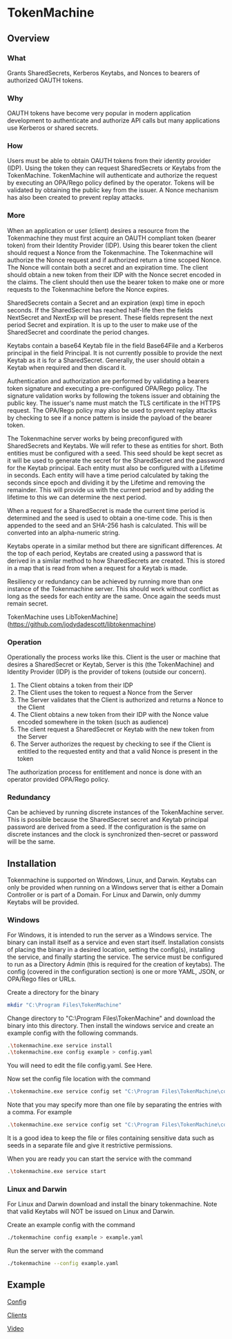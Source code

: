 # TokenMachine

## Overview

### What

Grants SharedSecrets, Kerberos Keytabs, and Nonces to bearers of authorized OAUTH tokens.

### Why

OAUTH tokens have become very popular in modern application development to authenticate and authorize API calls but many applications use Kerberos or shared secrets.

### How

Users must be able to obtain OAUTH tokens from their identity provider (IDP). Using the token they can request SharedSecrets or Keytabs from the TokenMachine. TokenMachine will authenticate and authorize the request by executing an OPA/Rego policy defined by the operator. Tokens will be validated by obtaining the public key from the issuer. A Nonce mechanism has also been created to prevent replay attacks.

### More

When an application or user (client) desires a resource from the Tokenmachine they must first acquire an OAUTH compliant token (bearer token) from their Identity Provider (IDP). Using this bearer token the client should request a Nonce from the Tokenmachine. The Tokenmachine will authorize the Nonce request and if authorized return a time scoped Nonce. The Nonce will contain both a secret and an expiration time. The client should obtain a new token from their IDP with the Nonce secret encoded in the claims. The client should then use the bearer token to make one or more requests to the Tokenmachine before the Nonce expires.

SharedSecrets contain a Secret and an expiration (exp) time in epoch seconds. If the SharedSecret has reached half-life then the fields NextSecret and NextExp will be present. These fields represent the next period Secret and expiration. It is up to the user to make use of the SharedSecret and coordinate the period changes.

Keytabs contain a base64 Keytab file in the field Base64File and a Kerberos principal in the field Principal. It is not currently possible to provide the next Keytab as it is for a SharedSecret. Generally, the user should obtain a Keytab when required and then discard it.

Authentication and authorization are performed by validating a bearers token signature and executing a pre-configured OPA/Rego policy. The signature validation works by following the tokens issuer and obtaining the public key. The issuer's name must match the TLS certificate in the HTTPS request. The OPA/Rego policy may also be used to prevent replay attacks by checking to see if a nonce pattern is inside the payload of the bearer token.

The Tokenmachine server works by being preconfigured with SharedSecrets and Keytabs. We will refer to these as entities for short. Both entities must be configured with a seed. This seed should be kept secret as it will be used to generate the secret for the SharedSecret and the password for the Keytab principal. Each entity must also be configured with a Lifetime in seconds. Each entity will have a time period calculated by taking the seconds since epoch and dividing it by the Lifetime and removing the remainder. This will provide us with the current period and by adding the lifetime to this we can determine the next period.

When a request for a SharedSecret is made the current time period is determined and the seed is used to obtain a one-time code. This is then appended to the seed and an SHA-256 hash is calculated. This will be converted into an alpha-numeric string.

Keytabs operate in a similar method but there are significant differences. At the top of each period, Keytabs are created using a password that is derived in a similar method to how SharedSecrets are created. This is stored in a map that is read from when a request for a Keytab is made.

Resiliency or redundancy can be achieved by running more than one instance of the Tokenmachine server. This should work without conflict as long as the seeds for each entity are the same. Once again the seeds must remain secret.

TokenMachine uses LibTokenMachine](https://github.com/jodydadescott/libtokenmachine)

### Operation

Operationally the process works like this. Client is the user or machine that desires a SharedSecret or Keytab, Server is this (the TokenMachine) and Identity Provider (IDP) is the provider of tokens (outside our concern).

1. The Client obtains a token from their IDP
1. The Client uses the token to request a Nonce from the Server
1. The Server validates that the Client is authorized and returns a Nonce to the Client
1. The Client obtains a new token from their IDP with the Nonce value encoded somewhere in the token (such as audience)
1. The client request a SharedSecret or Keytab with the new token from the Server
1. The Server authorizes the request by checking to see if the Client is entitled to the requested entity and that a valid Nonce is present in the token

The authorization process for entitlement and nonce is done with an operator provided OPA/Rego policy.

### Redundancy

Can be achieved by running discrete instances of the TokenMachine server. This is possible because the SharedSecret secret and Keytab principal password are derived from a seed. If the configuration is the same on discrete instances and the clock is synchronized then-secret or password will be the same.


## Installation

Tokenmachine is supported on Windows, Linux, and Darwin. Keytabs can only be provided when running on a Windows server that is either a Domain Controller or is part of a Domain. For Linux and Darwin, only dummy Keytabs will be provided.

### Windows

For Windows, it is intended to run the server as a Windows service. The binary can install itself as a service and even start itself. Installation consists of placing the binary in a desired location, setting the config(s), installing the service, and finally starting the service. The service must be configured to run as a Directory Admin (this is required for the creation of keytabs). The config (covered in the configuration section) is one or more YAML, JSON, or OPA/Rego files or URLs.

Create a directory for the binary

```bash
mkdir "C:\Program Files\TokenMachine"
```

Change directory to "C:\Program Files\TokenMachine" and download the binary into this directory. Then install the windows service and create an example config with the following commands.

```bash
.\tokenmachine.exe service install
.\tokenmachine.exe config example > config.yaml
```

You will need to edit the file config.yaml. See Here.

Now set the config file location with the command

```bash
.\tokenmachine.exe service config set "C:\Program Files\TokenMachine\config.yaml"
```

Note that you may specify more than one file by separating the entries with a comma. For example

```bash
.\tokenmachine.exe service config set "C:\Program Files\TokenMachine\config.yaml,C:\other.yaml,https://github.com/myrepo/config.yaml"
```

It is a good idea to keep the file or files containing sensitive data such as seeds in a separate file and give it restrictive permissions.

When you are ready you can start the service with the command

```bash
.\tokenmachine.exe service start
```

### Linux and Darwin

For Linux and Darwin download and install the binary tokenmachine. Note that valid Keytabs will NOT be issued on Linux and Darwin.

Create an example config with the command

```bash
./tokenmachine config example > example.yaml
```

Run the server with the command

```bash
./tokenmachine --config example.yaml
```

## Example

[Config](example/config)

[Clients](example/clients)

[Video](https://github.com/jodydadescott/tokenmachine/blob/master/example/video/TokenMachine.mp4?raw=true)
